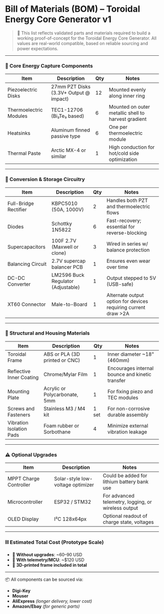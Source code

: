 # Bill of Materials (BOM) – Toroidal Energy Core Generator v1

> 📌 This list reflects validated parts and materials required to build a working proof-of-concept for the Toroidal Energy Core Generator. All values are real-world compatible, based on reliable sourcing and power expectations.

---

### 🧠 Core Energy Capture Components

| Item | Description | Qty | Notes |
|------|-------------|-----|-------|
| Piezoelectric Disks | 27mm PZT Disks (3.3V+ Output @ impact) | 12 | Mounted evenly along inner ring |
| Thermoelectric Modules | TEC1-12706 (Bi₂Te₃ based) | 6 | Mounted on outer metallic shell to harvest gradient |
| Heatsinks | Aluminum finned passive type | 6 | One per thermoelectric module |
| Thermal Paste | Arctic MX-4 or similar | 1 | High conduction for hot/cold side optimization |

---

### 🔁 Conversion & Storage Circuitry

| Item | Description | Qty | Notes |
|------|-------------|-----|-------|
| Full-Bridge Rectifier | KBPC5010 (50A, 1000V) | 2 | Handles both PZT and thermoelectric flows |
| Diodes | Schottky 1N5822 | 6 | Fast-recovery; essential for reverse-blocking |
| Supercapacitors | 100F 2.7V (Maxwell or clone) | 3 | Wired in series w/ balance protection |
| Balancing Circuit | 2.7V supercap balancer PCB | 1 | Ensures even wear over time |
| DC-DC Converter | LM2596 Buck Regulator (Adjustable) | 1 | Output stepped to 5V (USB-safe) |
| XT60 Connector | Male-to-Board | 1 | Alternate output option for devices requiring current draw >2A |

---

### 🧰 Structural and Housing Materials

| Item | Description | Qty | Notes |
|------|-------------|-----|-------|
| Toroidal Frame | ABS or PLA (3D printed or CNC) | 1 | Inner diameter ~18" (460mm) |
| Reflective Inner Coating | Chrome/Mylar Film | 1 | Encourages internal bounce and kinetic transfer |
| Mounting Plate | Acrylic or Polycarbonate, 5mm | 1 | For fixing piezo and TEC modules |
| Screws and Fasteners | Stainless M3 / M4 kit | 1 set | For non-corrosive durable assembly |
| Vibration Isolation Pads | Foam rubber or Sorbothane | 4 | Minimize external vibration leakage |

---

### ⚠️ Optional Upgrades

| Item | Description | Notes |
|------|-------------|-------|
| MPPT Charge Controller | Solar-style low-voltage optimizer | Could be added for lithium battery bank use |
| Microcontroller | ESP32 / STM32 | For advanced telemetry, logging, or wireless output |
| OLED Display | I²C 128x64px | Optional readout of charge state, voltages |

---

### ⛓️ Estimated Total Cost (Prototype Scale)

- 🧩 **Without upgrades**: ~$60–$90 USD
- 🧠 **With telemetry/MCU**: ~$120 USD
- 🧰 **3D-printed frame included in total**

---

📦 All components can be sourced via:
- **Digi-Key**
- **Mouser**
- **AliExpress** *(longer delivery, lower cost)*
- **Amazon/Ebay** *(for generic parts)*

